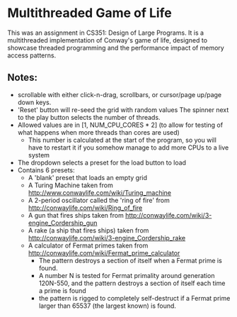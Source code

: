 # Multithreaded Game of Life
This was an assignment in CS351: Design of Large Programs. It is a multithreaded implementation of Conway's game of life, designed to showcase threaded programming and the performance impact of memory access patterns.

## Notes:
* scrollable with either click-n-drag, scrollbars, or cursor/page up/page down keys.
 * 'Reset' button will re-seed the grid with random values
 The spinner next to the play button selects the number of threads.
  * Allowed values are in [1, NUM_CPU_CORES * 2] \(to allow for testing of what happens when more threads than cores are used)
      * This number is calculated at the start of the program, so you will have to restart it if you somehow manage to add more CPUs to a live system
  * The dropdown selects a preset for the load button to load
  * Contains 6 presets:
    * A 'blank' preset that loads an empty grid
    * A Turing Machine taken from http://www.conwaylife.com/wiki/Turing_machine
    * A 2-period oscillator called the 'ring of fire' from http://conwaylife.com/wiki/Ring_of_fire
    * A gun that fires ships taken from http://conwaylife.com/wiki/3-engine_Cordership_gun
    * A rake (a ship that fires ships) taken from http://conwaylife.com/wiki/3-engine_Cordership_rake
    * A calculator of Fermat primes taken from http://conwaylife.com/wiki/Fermat_prime_calculator
      * The pattern destroys a section of itself when a Fermat prime is found.
      * A number N is tested for Fermat primality around generation 120N-550, and the pattern destroys a section of itself each time a prime is found
      * the pattern is rigged to completely self-destruct if a Fermat prime larger than 65537 (the largest known) is found.
